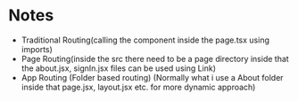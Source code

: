 # Notes

- Traditional Routing(calling the component inside the page.tsx using imports)
- Page Routing(inside the src there need to be a page directory inside that the about.jsx, signIn.jsx files can be used using Link)
- App Routing (Folder based routing) (Normally what i use a About folder inside that page.jsx, layout.jsx etc. for more dynamic approach)

